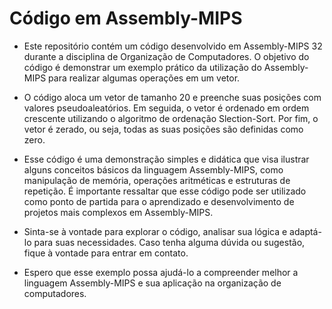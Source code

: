 # Código em Assembly-MIPS
- Este repositório contém um código desenvolvido em Assembly-MIPS 32 durante a disciplina de Organização de Computadores. O objetivo do código é demonstrar um exemplo prático da utilização do Assembly-MIPS para realizar algumas operações em um vetor.

- O código aloca um vetor de tamanho 20 e preenche suas posições com valores pseudoaleatórios. Em seguida, o vetor é ordenado em ordem crescente utilizando o algoritmo de ordenação Slection-Sort. Por fim, o vetor é zerado, ou seja, todas as suas posições são definidas como zero.

- Esse código é uma demonstração simples e didática que visa ilustrar alguns conceitos básicos da linguagem Assembly-MIPS, como manipulação de memória, operações aritméticas e estruturas de repetição. É importante ressaltar que esse código pode ser utilizado como ponto de partida para o aprendizado e desenvolvimento de projetos mais complexos em Assembly-MIPS.

- Sinta-se à vontade para explorar o código, analisar sua lógica e adaptá-lo para suas necessidades. Caso tenha alguma dúvida ou sugestão, fique à vontade para entrar em contato.

- Espero que esse exemplo possa ajudá-lo a compreender melhor a linguagem Assembly-MIPS e sua aplicação na organização de computadores.
